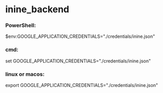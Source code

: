 # inine_backend

### PowerShell:

$env:GOOGLE_APPLICATION_CREDENTIALS="./credentials/inine.json"

### cmd:

set GOOGLE_APPLICATION_CREDENTIALS="./credentials/inine.json"

### linux or macos:

export GOOGLE_APPLICATION_CREDENTIALS="./credentials/inine.json"
